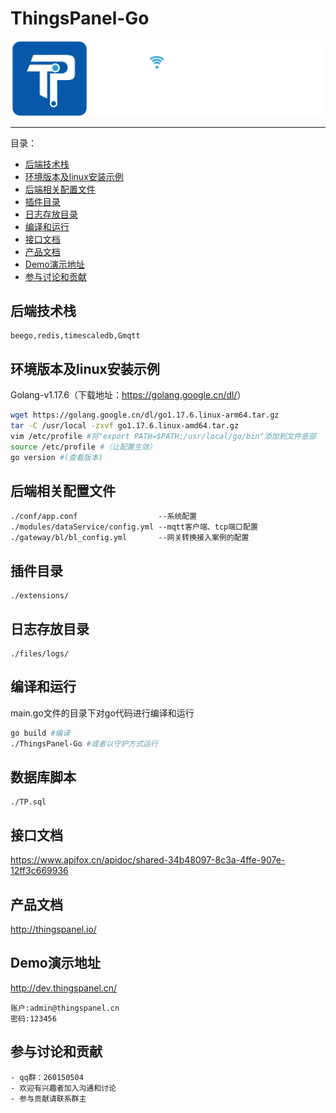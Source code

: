 
# ThingsPanel-Go

![LOGO](files/logo/logo-one.svg)

------
目录：

- [后端技术栈](#后端技术栈)
- [环境版本及linux安装示例](#环境版本及linux安装示例)
- [后端相关配置文件](#后端相关配置文件)
- [插件目录](#插件目录)
- [日志存放目录](#日志存放目录)
- [编译和运行](#编译和运行)
- [接口文档](#接口文档)
- [产品文档](#产品文档)
- [Demo演示地址](#Demo演示地址)
- [参与讨论和贡献](#参与讨论和贡献)

## 后端技术栈

```text
beego,redis,timescaledb,Gmqtt
```

## 环境版本及linux安装示例

Golang-v1.17.6（下载地址：<https://golang.google.cn/dl/>）

```bash
wget https://golang.google.cn/dl/go1.17.6.linux-arm64.tar.gz
tar -C /usr/local -zxvf go1.17.6.linux-amd64.tar.gz
vim /etc/profile #将"export PATH=$PATH:/usr/local/go/bin"添加到文件底部
source /etc/profile #（让配置生效）
go version #(查看版本)
```

## 后端相关配置文件

```text
./conf/app.conf                  --系统配置 
./modules/dataService/config.yml --mqtt客户端、tcp端口配置
./gateway/bl/bl_config.yml       --网关转换接入案例的配置
```

## 插件目录

```text
./extensions/
```

## 日志存放目录

```text
./files/logs/
```

## 编译和运行

main.go文件的目录下对go代码进行编译和运行

```bash
go build #编译
./ThingsPanel-Go #或者以守护方式运行
```

## 数据库脚本

```text
./TP.sql
```

## 接口文档

<https://www.apifox.cn/apidoc/shared-34b48097-8c3a-4ffe-907e-12ff3c669936>

## 产品文档

<http://thingspanel.io/>

## Demo演示地址

<http://dev.thingspanel.cn/>

```text
账户:admin@thingspanel.cn
密码:123456
```

## 参与讨论和贡献

```text
- qq群：260150504
- 欢迎有兴趣者加入沟通和讨论
- 参与贡献请联系群主
```
